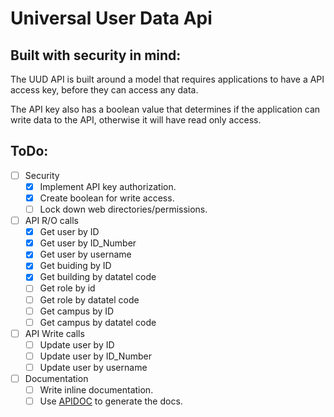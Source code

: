 # Universal User Data Api

## Built with security in mind:

The UUD API is built around a model that requires applications to have a API access key, before they can access any data.

The API key also has a boolean value that determines if the application can write data to the API, otherwise it will have read only access.

## ToDo:

- [ ] Security
  - [X] Implement API key authorization.
  - [X] Create boolean for write access.
  - [ ] Lock down web directories/permissions.
- [ ] API R/O calls
  - [X] Get user by ID
  - [X] Get user by ID_Number
  - [X] Get user by username
  - [X] Get buiding by ID
  - [X] Get building by datatel code
  - [ ] Get role by id
  - [ ] Get role by datatel code
  - [ ] Get campus by ID
  - [ ] Get campus by datatel code
- [ ] API Write calls
  - [ ] Update user by ID
  - [ ] Update user by ID_Number
  - [ ] Update user by username
- [ ] Documentation
  - [ ] Write inline documentation.
  - [ ] Use [APIDOC](http://apidocjs.com/) to generate the docs.